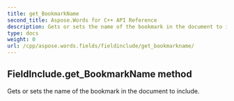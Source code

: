 ```yaml
---
title: get_BookmarkName
second_title: Aspose.Words for C++ API Reference
description: Gets or sets the name of the bookmark in the document to include. 
type: docs
weight: 0
url: /cpp/aspose.words.fields/fieldinclude/get_bookmarkname/
---
```

## FieldInclude.get_BookmarkName method


Gets or sets the name of the bookmark in the document to include.

